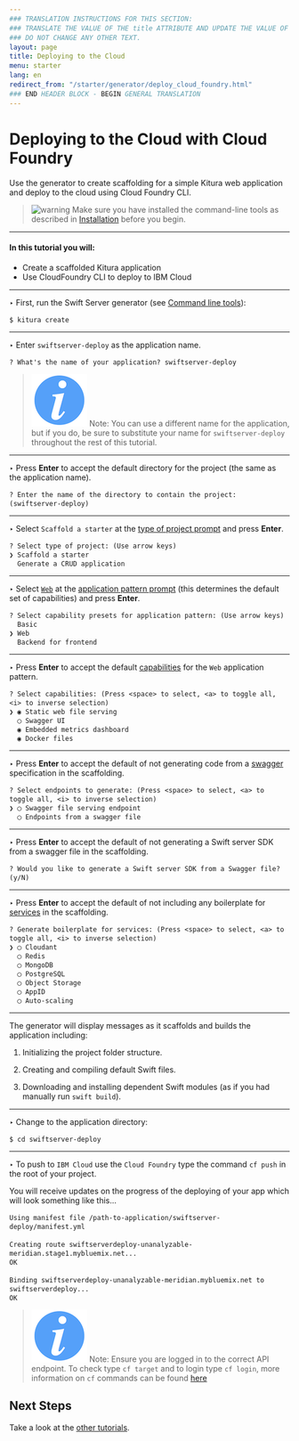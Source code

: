 ```yaml
---
### TRANSLATION INSTRUCTIONS FOR THIS SECTION:
### TRANSLATE THE VALUE OF THE title ATTRIBUTE AND UPDATE THE VALUE OF THE lang ATTRIBUTE.
### DO NOT CHANGE ANY OTHER TEXT.
layout: page
title: Deploying to the Cloud
menu: starter
lang: en
redirect_from: "/starter/generator/deploy_cloud_foundry.html"
### END HEADER BLOCK - BEGIN GENERAL TRANSLATION
---
```


<div class="titleBlock">
	<h1>Deploying to the Cloud with Cloud Foundry</h1>
	<p>Use the generator to create scaffolding for a simple Kitura web application and deploy to the cloud using Cloud Foundry CLI.	</p>
</div>

> ![warning] Make sure you have installed the command-line tools as described in
> [Installation](installation.html) before you begin.

---

#### In this tutorial you will:

- Create a scaffolded Kitura application
- Use CloudFoundry CLI to deploy to IBM Cloud

---
<span class="arrow">&#8227;</span> First, run the Swift Server generator (see [Command line tools](command_line_tools.html)):

    $ kitura create

---
<span class="arrow">&#8227;</span> Enter `swiftserver-deploy` as the application name.

    ? What's the name of your application? swiftserver-deploy

> ![info] Note: You can use a different name for the application, but if you do, be sure to substitute your name for `swiftserver-deploy` throughout the rest of this tutorial.

---
<span class="arrow">&#8227;</span> Press **Enter** to accept the default directory for the project (the same as the application name).

    ? Enter the name of the directory to contain the project: (swiftserver-deploy)

---
<span class="arrow">&#8227;</span> Select `Scaffold a starter` at the [type of project prompt](prompts.html#project-type-prompt) and press **Enter**.

    ? Select type of project: (Use arrow keys)
    ❯ Scaffold a starter
      Generate a CRUD application

---
<span class="arrow">&#8227;</span> Select [`Web`](prompts.html#web-pattern) at the [application pattern prompt](prompts.html#application-pattern-prompt) (this determines the default set of capabilities) and press **Enter**.

    ? Select capability presets for application pattern: (Use arrow keys)
      Basic
    ❯ Web
      Backend for frontend

---
<span class="arrow">&#8227;</span> Press **Enter** to accept the default [capabilities](core_concepts.html#capabilities) for the `Web` application pattern.

    ? Select capabilities: (Press <space> to select, <a> to toggle all, <i> to inverse selection)
    ❯ ◉ Static web file serving
      ◯ Swagger UI
      ◉ Embedded metrics dashboard
      ◉ Docker files

---
<span class="arrow">&#8227;</span> Press **Enter** to accept the default of not generating code from a [swagger](core_concepts.html#endpoints-from-swagger-file) specification in the scaffolding.

    ? Select endpoints to generate: (Press <space> to select, <a> to toggle all, <i> to inverse selection)
    ❯ ◯ Swagger file serving endpoint
      ◯ Endpoints from a swagger file

---
<span class="arrow">&#8227;</span> Press **Enter** to accept the default of not generating a Swift server SDK from a swagger file in the scaffolding.

    ? Would you like to generate a Swift server SDK from a Swagger file? (y/N)

---
<span class="arrow">&#8227;</span> Press **Enter** to accept the default of not including any boilerplate for [services](core_concepts.html#services) in the scaffolding.

    ? Generate boilerplate for services: (Press <space> to select, <a> to toggle all, <i> to inverse selection)
    ❯ ◯ Cloudant
      ◯ Redis
      ◯ MongoDB
      ◯ PostgreSQL
      ◯ Object Storage
      ◯ AppID
      ◯ Auto-scaling

---

The generator will display messages as it scaffolds and builds the application including:

1.  Initializing the project folder structure.

1.  Creating and compiling default Swift files.

1.  Downloading and installing dependent Swift modules (as if you had manually run `swift build`).

---
<span class="arrow">&#8227;</span> Change to the application directory:

    $ cd swiftserver-deploy

---


<span class="arrow">&#8227;</span> To push to `IBM Cloud` use the `Cloud Foundry` type the command `cf push` in the root of your project.

You will receive updates on the progress of the deploying of your app which will look something like this...

```
Using manifest file /path-to-application/swiftserver-deploy/manifest.yml

Creating route swiftserverdeploy-unanalyzable-meridian.stage1.mybluemix.net...
OK

Binding swiftserverdeploy-unanalyzable-meridian.mybluemix.net to swiftserverdeploy...
OK
```

> ![info] Note: Ensure you are logged in to the correct API endpoint. To check type `cf target` and to login type `cf login`, more information on `cf` commands can be found  [here](https://console.ng.bluemix.net/docs/cli/reference/cfcommands/index.html)

## Next Steps
Take a look at the [other tutorials](../generator.html#tutorials).



[info]: ../../../assets/info-blue.png
[tip]: ../../../assets/lightbulb-yellow.png
[warning]: ../../../assets/warning-red.png
